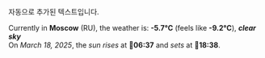 
자동으로 추가된 텍스트입니다.

<!--START_SECTION:weather:moscow-->
Currently in **Moscow** (RU), the weather is: **-5.7°C** (feels like **-9.2°C**), ***clear sky***<br/>
On *March 18, 2025*, the *sun rises* at 🌅**06:37** and *sets* at 🌇**18:38**.
<!--END_SECTION:weather-->
